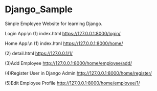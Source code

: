 # Django_Sample
Simple Employee Website for learning Django.

Login App:\n
(1) index.html
https://127.0.0.1:8000/login/

Home App:\n
(1) index.html
https://127.0.0.1:8000/home/

(2) detail.html
https://127.0.0.1/1/

(3)Add Employee
http://127.0.0.1:8000/home/employee/add/

(4)Register User in Django Admin
http://127.0.0.1:8000/home/register/

(5)Edit Employee Profile
http://127.0.0.1:8000/home/employee/1/
